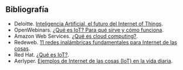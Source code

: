 ## Bibliografía

- Deloitte. [Inteligencia Artificial, el futuro del Internet of Things](https://www2.deloitte.com/es/es/pages/operations/articles/inteligencia-artificial-futuro-internet-of-things.html).
- OpenWebinars. [¿Qué es IoT? Para qué sirve y cómo funciona](https://openwebinars.net/blog/iot-que-es-para-que-sirve-y-como-funciona/).
- Amazon Web Services. [¿Qué es cloud computing?](https://aws.amazon.com/es/what-is-cloud-computing/).
- Redeweb. [11 redes inalámbricas fundamentales para Internet de las cosas](https://www.redeweb.com/articulos/software/11-redes-inalambricas-fundamentales-para-internet-de-las-cosas/).
- Red Hat. [¿Qué es IoT?](https://www.redhat.com/es/topics/internet-of-things/what-is-iot).
- Aerlyper. [Ejemplos de Internet de las cosas (IoT) en la vida diaria](https://aerlyper.es/ejemplos-internet-de-las-cosas/).
